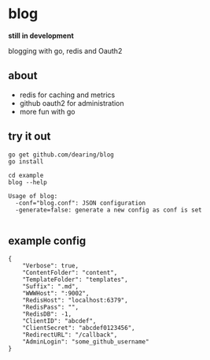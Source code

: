 blog
====
**still in development**

blogging with go, redis and Oauth2

about
-----
- redis for caching and metrics
- github oauth2 for administration
- more fun with go

try it out
---
```
go get github.com/dearing/blog
go install

cd example
blog --help

Usage of blog:
  -conf="blog.conf": JSON configuration
  -generate=false: generate a new config as conf is set
  
```

example config
----
```
{
	"Verbose": true,
	"ContentFolder": "content",
	"TemplateFolder": "templates",
	"Suffix": ".md",
	"WWWHost": ":9002",
	"RedisHost": "localhost:6379",
	"RedisPass": "",
	"RedisDB": -1,
	"ClientID": "abcdef",
	"ClientSecret": "abcdef0123456",
	"RedirectURL": "/callback",
	"AdminLogin": "some_github_username"
}
```
